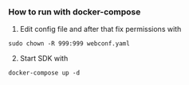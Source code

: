 ### How to run with docker-compose
1. Edit config file and after that fix permissions with
```
sudo chown -R 999:999 webconf.yaml
```
2. Start SDK with
```
docker-compose up -d
```
